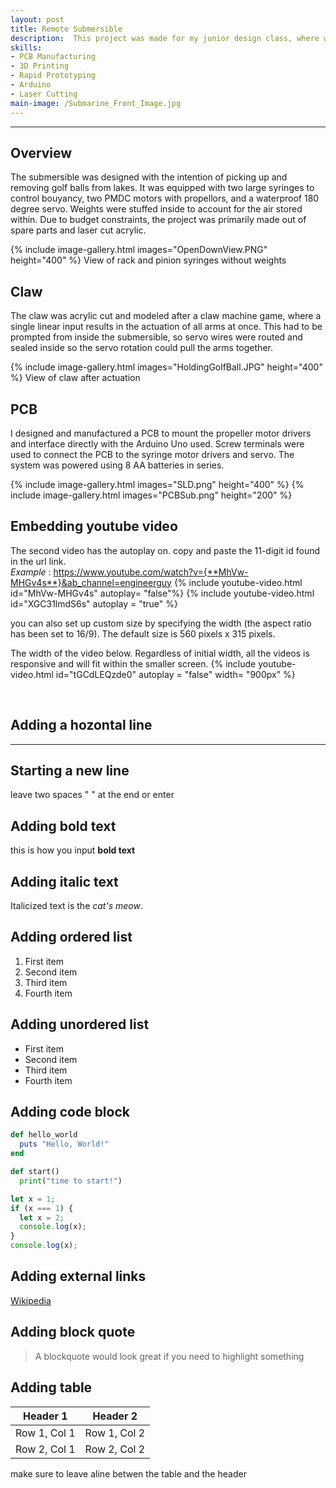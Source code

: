 ```yaml
---
layout: post
title: Remote Submersible
description:  This project was made for my junior design class, where we were given a budget of $150 and 6 weeks to make something useful. I designed all things mechatronic, including motor/servo integration, circuit design, and the Arduino programming.
skills: 
- PCB Manufacturing
- 3D Printing
- Rapid Prototyping
- Arduino
- Laser Cutting
main-image: /Submarine_Front_Image.jpg 
---
```


---

## Overview
The submersible was designed with the intention of picking up and removing golf balls from lakes. It was equipped with two large syringes to control bouyancy, two PMDC motors with propellors, and a waterproof 180 degree servo. Weights were stuffed inside to account for the air stored within. Due to budget constraints, the project was primarily made out of spare parts and laser cut acrylic. 

{% include image-gallery.html images="OpenDownView.PNG" height="400" %} 
View of rack and pinion syringes without weights

## Claw
The claw was acrylic cut and modeled after a claw machine game, where a single linear input results in the actuation of all arms at once. This had to be prompted from inside the submersible, so servo wires were routed and sealed inside so the servo rotation could pull the arms together. 

{% include image-gallery.html images="HoldingGolfBall.JPG" height="400" %} 
View of claw after actuation

## PCB
I designed and manufactured a PCB to mount the propeller motor drivers and interface directly with the Arduino Uno used. Screw terminals were used to connect the PCB to the syringe motor drivers and servo. The system was powered using 8 AA batteries in series. 
 
{% include image-gallery.html images="SLD.png" height="400" %} 
{% include image-gallery.html images="PCBSub.png" height="200" %} 

## Embedding youtube video
The second video has the autoplay on. copy and paste the 11-digit id found in the url link. <br>
*Example* : https://www.youtube.com/watch?v={**MhVw-MHGv4s**}&ab_channel=engineerguy
{% include youtube-video.html id="MhVw-MHGv4s" autoplay= "false"%}
{% include youtube-video.html id="XGC31lmdS6s" autoplay = "true" %}

you can also set up custom size by specifying the width (the aspect ratio has been set to 16/9). The default size is 560 pixels x 315 pixels.  

The width of the video below. Regardless of initial width, all the videos is responsive and will fit within the smaller screen.
{% include youtube-video.html id="tGCdLEQzde0" autoplay = "false" width= "900px" %}  

<br>

## Adding a hozontal line
---

## Starting a new line
leave two spaces "  " at the end or enter <br>

## Adding bold text
this is how you input **bold text**

## Adding italic text
Italicized text is the *cat's meow*.

## Adding ordered list
1. First item
2. Second item
3. Third item
4. Fourth item

## Adding unordered list
- First item
- Second item
- Third item
- Fourth item

## Adding code block
```ruby
def hello_world
  puts "Hello, World!"
end
```

```python
def start()
  print("time to start!")
```

```javascript
let x = 1;
if (x === 1) {
  let x = 2;
  console.log(x);
}
console.log(x);

```

## Adding external links
[Wikipedia](https://en.wikipedia.org)


## Adding block quote
> A blockquote would look great if you need to highlight something


## Adding table 

| Header 1 | Header 2 |
|----------|----------|
| Row 1, Col 1 | Row 1, Col 2 |
| Row 2, Col 1 | Row 2, Col 2 |

make sure to leave aline betwen the table and the header


